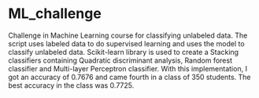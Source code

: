 # ML_challenge
Challenge in Machine Learning course for classifying unlabeled data. The script uses labeled data to do supervised learning and uses the model to classify unlabeled data. Scikit-learn library is used to create a Stacking classifiers containing Quadratic discriminant analysis, Random forest classifier and Multi-layer Perceptron classifier. With this implementation, I got an accuracy of 0.7676 and came fourth in a class of 350 students. The best accuracy in the class was 0.7725.
